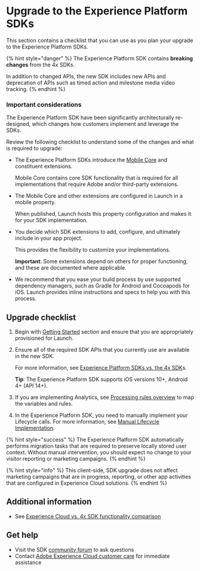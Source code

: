 # Upgrade to the Experience Platform SDKs

This section contains a checklist that you can use as you plan your upgrade to the Experience Platform SDKs.

{% hint style="danger" %}
The Experience Platform SDK contains **breaking changes** from the 4x SDKs.

In addition to changed APIs, the new SDK includes new APIs and deprecation of APIs such as timed action and milestone media video tracking.
{% endhint %}

### Important considerations

The Experience Platform SDK have been significantly architecturally re-designed, which changes how customers implement and leverage the SDKs.

Review the following checklist to understand some of the changes and what is required to upgrade:

* The Experience Platform SDKs introduce the [Mobile Core](../../mobile-core/) and constituent extensions.

  Mobile Core contains core SDK functionality that is required for all implementations that require Adobe and/or third-party extensions.

* The Mobile Core and other extensions are configured in Launch in a mobile property.

  When published, Launch hosts this property configuration and makes it for your SDK implementation.

* You decide which SDK extensions to add, configure, and ultimately include in your app project.

  This provides the flexibility to customize your implementations.

  **Important**: Some extensions depend on others for proper functioning, and these are documented where applicable.

* We recommend that you ease your build process by use supported dependency managers, such as Gradle for Android and Cocoapods for iOS. Launch provides inline instructions and specs to help you with this process.

## Upgrade checklist

1. Begin with [Getting Started](../../getting-started/create-a-mobile-property.md) section and ensure that you are appropriately provisioned for Launch.
2. Ensure all of the required SDK APIs that you currently use are available in the new SDK.

   For more information, see [Experience Platform SDKs vs. the 4x SDK](aepvs4x.md)s.

   **Tip**: The Experience Platform SDK supports iOS versions 10+, Android 4+ \(API 14+\).

3. If you are implementing Analytics, see [Processing rules overview](https://docs.adobe.com/content/help/en/analytics/admin/admin-tools/processing-rules/processing-rules.html) to map the variables and rules.
4. In the Experience Platform SDK, you need to manually implement your Lifecycle calls. For more information, see [Manual Lifecycle Implementation](manual-lifecycle-implementation.md).

{% hint style="success" %}
The Experience Platform SDK automatically performs migration tasks that are required to preserve locally stored user context. Without manual intervention, you should expect no change to your visitor reporting or marketing campaigns.
{% endhint %}

{% hint style="info" %}
This client-side, SDK upgrade does not affect marketing campaigns that are in progress, reporting, or other app activities that are configured in Experience Cloud solutions.
{% endhint %}

## Additional information

* See [Experience Cloud vs. 4x SDK functionality comparison](aepvs4x.md)

## Get help

* Visit the SDK [community forum](https://forums.adobe.com/community/experience-cloud/platform/launch/sdk) to ask questions
* Contact [Adobe Experience Cloud customer care](https://helpx.adobe.com/contact/enterprise-support.ec.html) for immediate assistance

